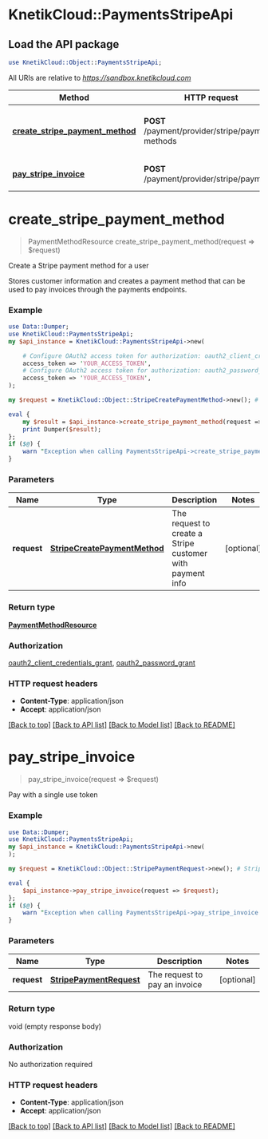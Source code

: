 # KnetikCloud::PaymentsStripeApi

## Load the API package
```perl
use KnetikCloud::Object::PaymentsStripeApi;
```

All URIs are relative to *https://sandbox.knetikcloud.com*

Method | HTTP request | Description
------------- | ------------- | -------------
[**create_stripe_payment_method**](PaymentsStripeApi.md#create_stripe_payment_method) | **POST** /payment/provider/stripe/payment-methods | Create a Stripe payment method for a user
[**pay_stripe_invoice**](PaymentsStripeApi.md#pay_stripe_invoice) | **POST** /payment/provider/stripe/payments | Pay with a single use token


# **create_stripe_payment_method**
> PaymentMethodResource create_stripe_payment_method(request => $request)

Create a Stripe payment method for a user

Stores customer information and creates a payment method that can be used to pay invoices through the payments endpoints.

### Example 
```perl
use Data::Dumper;
use KnetikCloud::PaymentsStripeApi;
my $api_instance = KnetikCloud::PaymentsStripeApi->new(

    # Configure OAuth2 access token for authorization: oauth2_client_credentials_grant
    access_token => 'YOUR_ACCESS_TOKEN',
    # Configure OAuth2 access token for authorization: oauth2_password_grant
    access_token => 'YOUR_ACCESS_TOKEN',
);

my $request = KnetikCloud::Object::StripeCreatePaymentMethod->new(); # StripeCreatePaymentMethod | The request to create a Stripe customer with payment info

eval { 
    my $result = $api_instance->create_stripe_payment_method(request => $request);
    print Dumper($result);
};
if ($@) {
    warn "Exception when calling PaymentsStripeApi->create_stripe_payment_method: $@\n";
}
```

### Parameters

Name | Type | Description  | Notes
------------- | ------------- | ------------- | -------------
 **request** | [**StripeCreatePaymentMethod**](StripeCreatePaymentMethod.md)| The request to create a Stripe customer with payment info | [optional] 

### Return type

[**PaymentMethodResource**](PaymentMethodResource.md)

### Authorization

[oauth2_client_credentials_grant](../README.md#oauth2_client_credentials_grant), [oauth2_password_grant](../README.md#oauth2_password_grant)

### HTTP request headers

 - **Content-Type**: application/json
 - **Accept**: application/json

[[Back to top]](#) [[Back to API list]](../README.md#documentation-for-api-endpoints) [[Back to Model list]](../README.md#documentation-for-models) [[Back to README]](../README.md)

# **pay_stripe_invoice**
> pay_stripe_invoice(request => $request)

Pay with a single use token

### Example 
```perl
use Data::Dumper;
use KnetikCloud::PaymentsStripeApi;
my $api_instance = KnetikCloud::PaymentsStripeApi->new(
);

my $request = KnetikCloud::Object::StripePaymentRequest->new(); # StripePaymentRequest | The request to pay an invoice

eval { 
    $api_instance->pay_stripe_invoice(request => $request);
};
if ($@) {
    warn "Exception when calling PaymentsStripeApi->pay_stripe_invoice: $@\n";
}
```

### Parameters

Name | Type | Description  | Notes
------------- | ------------- | ------------- | -------------
 **request** | [**StripePaymentRequest**](StripePaymentRequest.md)| The request to pay an invoice | [optional] 

### Return type

void (empty response body)

### Authorization

No authorization required

### HTTP request headers

 - **Content-Type**: application/json
 - **Accept**: application/json

[[Back to top]](#) [[Back to API list]](../README.md#documentation-for-api-endpoints) [[Back to Model list]](../README.md#documentation-for-models) [[Back to README]](../README.md)

